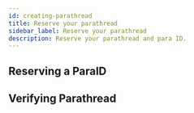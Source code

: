 ```yaml
---
id: creating-parathread
title: Reserve your parathread
sidebar_label: Reserve your parathread
description: Reserve your parathread and para ID.
---
```


## Reserving a ParaID

## Verifying Parathread